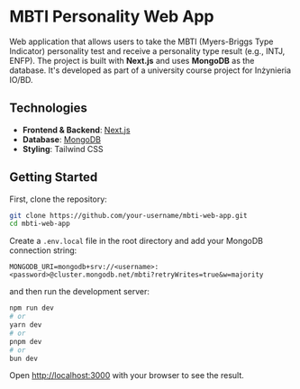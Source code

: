 # MBTI Personality Web App

Web application that allows users to take the MBTI (Myers-Briggs Type Indicator) personality test and receive a personality type result (e.g., INTJ, ENFP). The project is built with **Next.js** and uses **MongoDB** as the database. It's developed as part of a university course project for Inżynieria IO/BD.


## Technologies

- **Frontend & Backend**: [Next.js](https://nextjs.org/)
- **Database**: [MongoDB](https://www.mongodb.com/)
- **Styling**: Tailwind CSS

## Getting Started

First, clone the repository:

```bash
git clone https://github.com/your-username/mbti-web-app.git
cd mbti-web-app
```

Create a `.env.local` file in the root directory and add your MongoDB connection string:
```
MONGODB_URI=mongodb+srv://<username>:<password>@cluster.mongodb.net/mbti?retryWrites=true&w=majority
```

and then run the development server:

```bash
npm run dev
# or
yarn dev
# or
pnpm dev
# or
bun dev
```

Open [http://localhost:3000](http://localhost:3000) with your browser to see the result.
